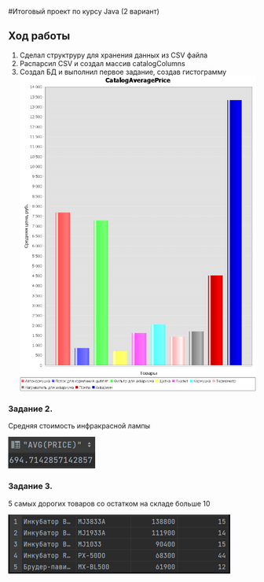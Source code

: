 #Итоговый проект по курсу Java (2 вариант)

## Ход работы
1. Сделал структруру для хранения данных из CSV файла
2. Распарсил CSV и создал массив catalogColumns
3. Создал БД и выполнил первое задание, создав гистограмму
![](CatalogAveragePrice.png)
### Задание 2.
Средняя стоимость инфракрасной лампы

![](Task2.png)

### Задание 3.
5 самых дорогих товаров со остатком на складе больше 10

![img.png](Task3.png)
